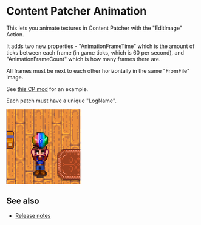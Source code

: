 ﻿# Content Patcher Animation
This lets you animate textures in Content Patcher with the "EditImage" Action.

It adds two new properties - "AnimationFrameTime" which is the amount of ticks between each frame
(in game ticks, which is 60 per second), and "AnimationFrameCount" which is how many frames there
are.

All frames must be next to each other horizontally in the same "FromFile" image.

See [this CP mod](https://spacechase0.com/files/sdvmod/ContentPatcherAnimationTest.zip) for an
example.

Each patch must have a unique "LogName".

![](screenshot.gif)

## See also
* [Release notes](release-notes.md)
